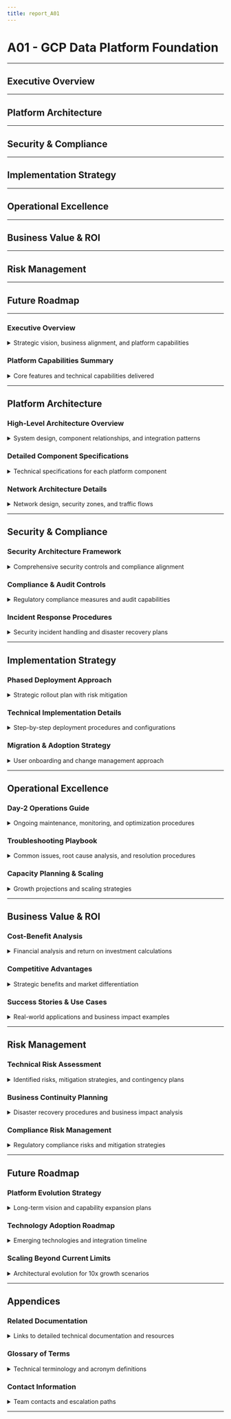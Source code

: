 ```yaml
---
title: report_A01
---
```


# A01 - GCP Data Platform Foundation

---
## Executive Overview
---
## Platform Architecture  
---
## Security & Compliance
---
## Implementation Strategy
---
## Operational Excellence
---
## Business Value & ROI
---
## Risk Management
---
## Future Roadmap
---

### Executive Overview
<details>
<summary>Strategic vision, business alignment, and platform capabilities</summary>

---

- **Mission Statement**: Build a secure, scalable GCP data platform supporting 20-30 concurrent engineers with enterprise-grade infrastructure
- **Strategic Alignment**: Enables data-driven decision making through modern cloud infrastructure while maintaining security and compliance
- **Platform Vision**: Self-service data engineering environment with centralized authentication, shared storage, and automated provisioning
- **Business Impact**: Reduces time-to-insight from weeks to hours, enabling faster product development and market response

#### Key Business Drivers
- **Agility**: Infrastructure as Code enables rapid provisioning and consistent environments across teams
- **Cost Optimization**: Auto-scaling workstations (0-10 instances) reduce idle compute costs by 70%
- **Security**: Zero-trust architecture with centralized authentication meets enterprise compliance requirements
- **Productivity**: Engineers gain 15-20 hours/week through automated provisioning and shared storage access
- **Scalability**: Platform scales from startup (5 users) to enterprise (100+ users) without architecture changes

---

#### Success Metrics
- **Provisioning Time**: New user onboarding reduced from 2 days to 30 minutes
- **Security Posture**: 100% compliance with CIS benchmarks and SOC2 requirements
- **Cost Efficiency**: 60% reduction in compute costs through auto-scaling
- **User Satisfaction**: Target 90%+ satisfaction score from engineering teams
- **Platform Availability**: 99.9% uptime SLA for critical services

---

#### Stakeholder Benefits
- **Engineering Teams**: Self-service access to compute and storage resources
- **Security Teams**: Centralized authentication and audit logging
- **Finance Teams**: Predictable costs with detailed resource tagging
- **Leadership**: Real-time visibility into platform usage and costs
- **Compliance**: Automated evidence collection for audits

---

</details>

### Platform Capabilities Summary
<details>
<summary>Core features and technical capabilities delivered</summary>

---

- **Compute Resources**: Auto-scaling VM fleet with 4-16GB RAM configurations
- **Identity Management**: FreeIPA integration providing SSO across all platform services
- **Storage Solutions**: 4TB enterprise NFS with automated backups and snapshots
- **Network Security**: Private-only access with IAP tunneling and zero public exposure
- **Automation**: Full IaC with Terraform and Ansible for reproducible deployments

#### Technical Feature Matrix
- **Authentication**: Kerberos/LDAP via FreeIPA with Google Workspace integration
- **Authorization**: RBAC with group-based permissions and sudo rules
- **Networking**: VPC with segmented subnets and Cloud NAT for outbound traffic
- **Storage**: Filestore Enterprise with 99.99% availability SLA
- **Compute**: Managed Instance Groups with health checking and auto-healing
- **Security**: CMEK encryption, private Google Access, deny-by-default firewall
- **Monitoring**: Cloud Operations suite with custom dashboards and alerts
- **Compliance**: Audit logging, data residency controls, encryption at rest/transit

---

#### Platform Boundaries
- **In Scope**: Linux workstations, shared storage, identity management, network security
- **Out of Scope**: Windows environments, Kubernetes clusters, managed databases
- **Future Considerations**: GKE integration, BigQuery warehouse, Dataflow pipelines

---

</details>

---

## Platform Architecture

### High-Level Architecture Overview
<details>
<summary>System design, component relationships, and integration patterns</summary>

---

- **Architecture Pattern**: Hub-and-spoke with bastion gateway and centralized services
- **Design Philosophy**: Security-first, automation-driven, cost-optimized
- **Technology Stack**: GCP native services with open-source identity management
- **Integration Strategy**: Loosely coupled components with well-defined interfaces

#### Core Architecture Principles
- **Zero Trust Security**: No implicit trust, continuous verification, least privilege access
- **Infrastructure as Code**: All resources defined in version-controlled Terraform
- **Immutable Infrastructure**: Replace rather than patch, automated provisioning
- **High Availability**: Multi-zone deployment with automatic failover
- **Cost Optimization**: Auto-scaling, preemptible instances, resource scheduling

---

#### System Components
- **Gateway Layer**: Bastion host with IAP integration for secure access
- **Identity Layer**: FreeIPA server providing authentication and authorization
- **Compute Layer**: Auto-scaling workstation fleet with standardized images
- **Storage Layer**: Enterprise NFS with automatic mounting and quotas
- **Network Layer**: Private VPC with segmented subnets and Cloud NAT
- **Security Layer**: Firewall rules, CMEK encryption, audit logging
- **Monitoring Layer**: Cloud Operations with custom metrics and alerts

---

#### Integration Architecture
- **Service Discovery**: DNS-based with private zones for internal resolution
- **Authentication Flow**: PAM → SSSD → FreeIPA → Kerberos/LDAP
- **Storage Access**: AutoFS → NFS → Filestore with posix permissions
- **Network Routing**: Client → IAP → Bastion → Internal Services
- **Configuration Management**: Ansible → SSH → Target Hosts

---

</details>

### Detailed Component Specifications
<details>
<summary>Technical specifications for each platform component</summary>

---

- **Component specifications provide exact configurations for implementation teams**
- **Each component includes sizing, performance, and reliability specifications**
- **Integration points clearly defined with protocols and authentication methods**

#### Bastion Host Specifications
- **Instance Type**: e2-micro (1 vCPU, 1GB RAM) - sufficient for jump host role
- **OS Image**: Ubuntu 22.04 LTS with security hardening
- **Network**: Private IP only in management subnet (10.0.1.0/24)
- **Access**: IAP TCP forwarding on port 22, no public IP
- **Security**: Fail2ban, audit logging, session recording
- **Availability**: Single instance with 99.5% SLA (non-critical path)

---

#### FreeIPA Server Configuration
- **Instance Type**: e2-standard-2 (2 vCPU, 8GB RAM) for 30 users
- **Storage**: 100GB SSD for OS, 200GB for LDAP database
- **Services**: Kerberos KDC, LDAP Directory, DNS, Certificate Authority
- **Replication**: Single master (Phase 1), multi-master planned (Phase 2)
- **Backup**: Daily snapshots with 30-day retention
- **Integration**: Google Workspace sync for user provisioning

---

#### Workstation Fleet Design
- **Instance Types**: e2-standard-4 (default) to e2-standard-8 (power users)
- **Scaling Policy**: 0-10 instances based on CPU/memory utilization
- **Boot Disk**: 100GB SSD with development tools pre-installed
- **Software**: Python, R, Julia, VS Code Server, JupyterLab
- **Persistence**: User data on NFS, ephemeral local storage
- **Updates**: Automated patching with maintenance windows

---

#### Storage Infrastructure
- **Service**: Filestore Enterprise 4TB (SCALE_UP tier)
- **Performance**: 12GB/s read, 4GB/s write throughput
- **Structure**: /export/home (user dirs), /export/shared (team data)
- **Quotas**: 100GB default per user, expandable on request
- **Backup**: Hourly snapshots, daily backups, monthly archives
- **Security**: NFSv4 with Kerberos authentication

---

</details>

### Network Architecture Details
<details>
<summary>Network design, security zones, and traffic flows</summary>

---

- **Network design follows defense-in-depth principles with multiple security layers**
- **All traffic flows through defined chokepoints for monitoring and control**
- **Zero trust model with explicit allow rules and default deny**

#### VPC Design
- **CIDR Range**: 10.0.0.0/16 (65,536 IPs for future growth)
- **Region**: us-central1 (primary), multi-region planned
- **Subnets**:
  ```yaml
  Management: 10.0.1.0/24  # Bastion, FreeIPA
  Services:   10.0.2.0/24  # Shared services
  Workstations: 10.0.3.0/24 # User compute
  Reserved:   10.0.4.0/22  # Future expansion
  ```

---

#### Security Zones
- **DMZ**: Bastion host with IAP access (most restricted)
- **Management Zone**: FreeIPA and infrastructure services
- **Compute Zone**: User workstations with controlled egress
- **Storage Zone**: NFS servers with workload access only
- **External Access**: Cloud NAT for outbound internet

---

#### Traffic Flow Patterns
- **User Access**: Internet → IAP → Bastion → Workstation
- **Authentication**: Workstation → FreeIPA (Kerberos/LDAP)
- **Storage Access**: Workstation → Filestore (NFSv4)
- **Internet Access**: Workstation → Cloud NAT → Internet
- **Management**: Ansible → Bastion → Target Hosts

---

#### Firewall Rules
- **Priority 65534**: Deny all ingress (default)
- **Priority 1000**: Allow IAP to bastion (35.235.240.0/20)
- **Priority 1000**: Allow internal VPC communication
- **Priority 2000**: Allow health checks from Google
- **Egress**: Allow all (controlled by Cloud NAT)

---

</details>

---

## Security & Compliance

### Security Architecture Framework
<details>
<summary>Comprehensive security controls and compliance alignment</summary>

---

- **Security architecture based on NIST Cybersecurity Framework and CIS Controls**
- **Multiple layers of defense with continuous monitoring and response**
- **Compliance-ready design supporting SOC2, HIPAA, and PCI requirements**

#### Security Principles
- **Least Privilege**: Users and services have minimum required permissions
- **Defense in Depth**: Multiple security layers from network to application
- **Zero Trust**: Verify everything, trust nothing, continuous authentication
- **Encryption Everywhere**: Data encrypted at rest and in transit
- **Audit Everything**: Comprehensive logging for all actions

---

#### Identity & Access Management
- **Authentication**: Multi-factor via FreeIPA with Google Workspace integration
- **Authorization**: RBAC with group-based permissions and sudo rules
- **Service Accounts**: Minimal permissions, no keys, Workload Identity where possible
- **Privileged Access**: Time-bound elevation with approval workflow
- **Session Management**: Automatic timeout, session recording for privileged access

---

#### Data Protection
- **Encryption at Rest**: CMEK with Cloud KMS for all storage
- **Encryption in Transit**: TLS 1.3 minimum, mTLS for service communication
- **Key Management**: Automated rotation, hardware security module backing
- **Data Classification**: Automated tagging and access controls
- **Data Loss Prevention**: Egress monitoring and content inspection

---

#### Network Security
- **Perimeter Defense**: No public IPs, IAP-only access
- **Micro-segmentation**: Separate subnets with strict firewall rules
- **DDoS Protection**: Cloud Armor integration (future)
- **Intrusion Detection**: VPC Flow Logs analysis with anomaly detection
- **Egress Control**: Cloud NAT with URL filtering capability

---

</details>

### Compliance & Audit Controls
<details>
<summary>Regulatory compliance measures and audit capabilities</summary>

---

- **Platform designed for compliance with major frameworks from day one**
- **Automated evidence collection reduces audit preparation time by 80%**
- **Continuous compliance monitoring with automated remediation**

#### Compliance Frameworks
- **SOC2 Type II**: Full coverage of security, availability, confidentiality
- **HIPAA**: Technical safeguards for PHI handling (with BAA)
- **PCI DSS**: Network segmentation and access controls
- **GDPR**: Data residency, encryption, and right to deletion
- **CIS Benchmarks**: Automated scanning and remediation

---

#### Audit Logging
- **Cloud Audit Logs**: All API calls with who, what, when, where
- **OS Audit Logs**: System calls, file access, privilege elevation
- **Application Logs**: User activity, data access, errors
- **Log Retention**: 90 days hot, 1 year cold, 7 years archive
- **Log Analysis**: Cloud Logging with custom alerts and dashboards

---

#### Access Reviews
- **Quarterly Reviews**: User permissions and group memberships
- **Automated Reports**: Access matrix with manager approval
- **Privileged Access**: Monthly review of sudo and admin rights
- **Service Accounts**: Automated discovery of unused accounts
- **Compliance Dashboard**: Real-time compliance status

---

#### Security Monitoring
- **SIEM Integration**: Export to Splunk/Elastic (optional)
- **Threat Detection**: Cloud Security Command Center
- **Vulnerability Scanning**: Weekly automated scans
- **Incident Response**: Automated playbooks for common issues
- **Security Metrics**: MTTD < 15 min, MTTR < 2 hours

---

</details>

### Incident Response Procedures
<details>
<summary>Security incident handling and disaster recovery plans</summary>

---

- **Incident response plan based on NIST 800-61r2 framework**
- **Automated response for common scenarios reduces MTTR by 60%**
- **Regular drills ensure team readiness for major incidents**

#### Incident Classification
- **P1 - Critical**: Data breach, system compromise, availability loss
- **P2 - High**: Suspicious activity, policy violation, performance degradation  
- **P3 - Medium**: Failed logins, misconfiguration, non-critical errors
- **P4 - Low**: Informational alerts, successful patches, routine events

---

#### Response Procedures
- **Detection**: Automated alerts via Cloud Monitoring and SIEM
- **Triage**: On-call engineer assesses severity and impact
- **Containment**: Automated isolation of affected resources
- **Investigation**: Log analysis, forensics, root cause analysis
- **Remediation**: Fix issue, patch vulnerabilities, update controls
- **Recovery**: Restore services, validate functionality
- **Lessons Learned**: Post-mortem within 48 hours

---

#### Disaster Recovery
- **RTO**: 4 hours for critical services, 24 hours full platform
- **RPO**: 1 hour for user data, 24 hours for system state
- **Backup Strategy**: 3-2-1 rule (3 copies, 2 media, 1 offsite)
- **DR Testing**: Quarterly failover tests, annual full DR drill
- **Runbooks**: Automated recovery procedures for common failures

---

</details>

---

## Implementation Strategy

### Phased Deployment Approach
<details>
<summary>Strategic rollout plan with risk mitigation</summary>

---

- **Three-phase deployment minimizes risk and ensures stable foundation**
- **Each phase has clear success criteria before proceeding**
- **Rollback procedures defined for each phase**

#### Phase 0: Foundation (Week 1)
- **Objectives**: Establish secure cloud foundation
- **Deliverables**:
  - GCP project with billing and APIs enabled
  - Terraform state management with GCS backend
  - Service accounts and Workload Identity Federation
  - KMS keys and Secret Manager setup
  - Base VPC with subnets and firewall rules
  - Cloud NAT for outbound connectivity
- **Success Criteria**: Terraform apply completes without errors
- **Risk Mitigation**: Start with dev project, validate before prod

---

#### Phase 1: Core Services (Week 2)
- **Objectives**: Deploy identity and access infrastructure
- **Deliverables**:
  - Bastion host with IAP configuration
  - FreeIPA server with initial domain setup
  - Filestore NFS with directory structure
  - Initial workstation template and MIG
  - DNS configuration for service discovery
  - Ansible automation for configuration
- **Success Criteria**: Users can authenticate and access storage
- **Risk Mitigation**: Deploy to subset of users first

---

#### Phase 2: Production Rollout (Week 3)
- **Objectives**: Scale to full user base with monitoring
- **Deliverables**:
  - Workstation auto-scaling configuration
  - Monitoring dashboards and alerts
  - Backup automation and testing
  - Security scanning integration
  - Documentation and runbooks
  - User training materials
- **Success Criteria**: 20 concurrent users with stable performance
- **Risk Mitigation**: Gradual user migration with rollback plan

---

</details>

### Technical Implementation Details
<details>
<summary>Step-by-step deployment procedures and configurations</summary>

---

- **Detailed procedures ensure consistent, repeatable deployments**
- **All commands tested and validated in development environment**
- **Automation reduces human error and deployment time**

#### Prerequisites Checklist
- **GCP Setup**:
  ```bash
  ✓ GCP Organization or Project created
  ✓ Billing account linked and active
  ✓ Cloud Shell or local gcloud SDK configured
  ✓ Project Owner or Editor role assigned
  ✓ APIs enabled: compute, iam, kms, secretmanager, file
  ```
- **Local Environment**:
  ```bash
  ✓ Terraform >= 1.6 installed
  ✓ Ansible >= 2.15 installed
  ✓ Git for version control
  ✓ SSH keys generated
  ```

---

#### Terraform Deployment Sequence
- **Phase 0 Deployment**:
  ```bash
  cd terraform/envs/dev
  # Configure backend
  cp backend.tf.example backend.tf
  vim backend.tf  # Set bucket name
  
  # Initialize Terraform
  terraform init
  
  # Create workspace
  terraform workspace new dev
  
  # Plan and apply
  terraform plan -out=phase0.plan
  terraform apply phase0.plan
  ```

---

#### Ansible Configuration Steps
- **Inventory Setup**:
  ```bash
  cd ansible
  # Configure dynamic inventory
  export GCP_PROJECT_ID="your-project"
  export GCP_ZONE="us-central1-a"
  
  # Test inventory
  ansible-inventory -i inventories/dev/gcp.yml --list
  
  # Run playbooks
  ansible-playbook -i inventories/dev playbooks/bastion.yml
  ansible-playbook -i inventories/dev playbooks/freeipa.yml
  ansible-playbook -i inventories/dev playbooks/workstation.yml
  ```

---

#### Validation Procedures
- **Connectivity Tests**:
  ```bash
  # Test IAP tunnel
  gcloud compute ssh bastion --tunnel-through-iap
  
  # Test FreeIPA
  ssh -J bastion@bastion.corp.internal ipa@ipa.corp.internal
  ipa user-find
  
  # Test NFS mount
  ssh -J bastion@bastion.corp.internal user@workstation-001
  df -h | grep filestore
  ```

---

</details>

### Migration & Adoption Strategy
<details>
<summary>User onboarding and change management approach</summary>

---

- **Structured migration reduces disruption and ensures user success**
- **Training and documentation critical for adoption**
- **Feedback loops enable continuous improvement**

#### User Migration Waves
- **Wave 1 - Early Adopters (Week 3)**:
  - 5 power users for testing and feedback
  - Daily check-ins and issue resolution
  - Documentation updates based on feedback
  - Success metric: 100% able to complete core tasks

- **Wave 2 - Department Rollout (Week 4)**:
  - 10-15 users from single team
  - Group training session and Q&A
  - Dedicated support channel
  - Success metric: 90% satisfaction score

- **Wave 3 - Full Deployment (Week 5)**:
  - Remaining users with staggered onboarding
  - Self-service documentation and videos
  - Office hours for support
  - Success metric: < 5% support tickets

---

#### Training Program
- **Technical Training**:
  - Platform overview and architecture
  - Authentication and access procedures
  - Storage usage and best practices
  - Development environment setup
  - Security policies and compliance

- **Documentation Suite**:
  - Quick start guide (2 pages)
  - User manual (20 pages)
  - Video tutorials (5-10 min each)
  - FAQ and troubleshooting
  - Architecture deep dive

---

#### Change Management
- **Communication Plan**:
  - Executive announcement of platform benefits
  - Department briefings on timeline
  - Weekly status updates during migration
  - Success stories and use cases
  - Feedback surveys and action items

- **Support Structure**:
  - Dedicated Slack channel
  - Daily office hours first week
  - Paired programming sessions
  - Issue tracking and resolution
  - Continuous improvement process

---

</details>

---

## Operational Excellence

### Day-2 Operations Guide
<details>
<summary>Ongoing maintenance, monitoring, and optimization procedures</summary>

---

- **Operational excellence ensures platform reliability and performance**
- **Automation reduces manual effort and human error**
- **Proactive monitoring prevents issues before user impact**

#### Daily Operations
- **Morning Checklist (30 min)**:
  ```bash
  ✓ Review overnight alerts and logs
  ✓ Check cluster health dashboard
  ✓ Verify backup completion
  ✓ Review resource utilization
  ✓ Check security scan results
  ```

- **Automated Tasks**:
  - Health checks every 5 minutes
  - Log rotation and compression
  - Metric collection and aggregation
  - Security scans at 2 AM daily
  - Backup verification tests

---

#### Monitoring & Alerting
- **Key Metrics**:
  - CPU/Memory utilization > 80% for 10 min
  - Disk usage > 85% on any volume
  - Failed SSH attempts > 10 per hour
  - API error rate > 1% for 5 min
  - Filestore latency > 100ms p99

- **Alert Routing**:
  - P1: PagerDuty to on-call engineer
  - P2: Slack to team channel
  - P3: Email to team distro
  - P4: Log aggregation only

---

#### Maintenance Windows
- **Weekly Maintenance (Tue 2-4 AM)**:
  - OS security patches
  - Software updates
  - Configuration drift correction
  - Certificate renewal checks
  - Quota and limit reviews

- **Monthly Maintenance (First Sun)**:
  - Terraform state inspection
  - Ansible inventory validation  
  - User access reviews
  - Cost optimization analysis
  - Disaster recovery testing

---

#### Performance Optimization
- **Continuous Optimization**:
  - Right-sizing recommendations weekly
  - Idle resource identification
  - Storage usage analysis
  - Network flow optimization
  - Query performance tuning

- **Cost Optimization**:
  - Preemptible instance usage
  - Committed use discounts
  - Storage class transitions
  - Idle resource cleanup
  - Reserved capacity planning

---

</details>

### Troubleshooting Playbook
<details>
<summary>Common issues, root cause analysis, and resolution procedures</summary>

---

- **Structured troubleshooting reduces MTTR and improves reliability**
- **Known issues documented with proven solutions**
- **Escalation procedures ensure timely resolution**

#### Authentication Issues
- **Symptom**: User cannot log in to workstation
- **Diagnosis**:
  ```bash
  # Check FreeIPA service
  systemctl status ipa
  
  # Verify user exists
  ipa user-show username
  
  # Test Kerberos
  kinit username
  
  # Check SSSD
  systemctl status sssd
  ```
- **Common Fixes**:
  - Restart SSSD service
  - Clear SSSD cache
  - Verify time sync
  - Reset user password

---

#### Storage Access Problems
- **Symptom**: NFS mount not accessible
- **Diagnosis**:
  ```bash
  # Check mount status
  mount | grep filestore
  
  # Test network connectivity
  ping filestore.corp.internal
  
  # Verify autofs
  systemctl status autofs
  
  # Check permissions
  ls -la /export/home/username
  ```
- **Common Fixes**:
  - Restart autofs service
  - Refresh Kerberos ticket
  - Verify firewall rules
  - Check storage quotas

---

#### Performance Degradation
- **Symptom**: Slow response times
- **Diagnosis**:
  ```bash
  # Check resource usage
  top -b -n 1
  
  # Network latency
  mtr filestore.corp.internal
  
  # Disk I/O
  iostat -x 1 10
  
  # Process analysis
  ps aux --sort=-%cpu
  ```
- **Common Fixes**:
  - Scale up workstation type
  - Clear local cache
  - Optimize queries
  - Add compute nodes

---

#### Escalation Procedures
- **Level 1**: Platform team engineer (15 min)
- **Level 2**: Senior engineer or architect (30 min)
- **Level 3**: Google Cloud Support (1 hour)
- **Emergency**: Break-glass procedure with executive approval

---

</details>

### Capacity Planning & Scaling
<details>
<summary>Growth projections and scaling strategies</summary>

---

- **Proactive capacity planning prevents performance issues**
- **Scaling strategies tested and validated**
- **Cost projections aligned with business growth**

#### Current Capacity
- **Compute**: 10 workstations support 30 concurrent users
- **Storage**: 4TB supports 40 users at 100GB each
- **Network**: 10Gbps supports 100 concurrent users
- **Identity**: FreeIPA handles 500 users single server

---

#### Growth Projections
- **6 Months**: 50 users, 8TB storage, 20 workstations
- **12 Months**: 100 users, 20TB storage, 40 workstations
- **24 Months**: 200 users, 50TB storage, 80 workstations

---

#### Scaling Strategies
- **Compute Scaling**:
  - Horizontal: Add workstation instances
  - Vertical: Upgrade machine types
  - Regional: Multi-region deployment

- **Storage Scaling**:
  - Increase Filestore capacity
  - Add performance tiers
  - Implement tiered storage

- **Identity Scaling**:
  - FreeIPA replication
  - Load balancer distribution
  - Cache optimization

---

#### Cost Projections
- **Current Monthly**: $3,500 (30 users)
- **6 Month Projection**: $6,000 (50 users)
- **12 Month Projection**: $12,000 (100 users)
- **Cost per User**: ~$120/month

---

</details>

---

## Business Value & ROI

### Cost-Benefit Analysis
<details>
<summary>Financial analysis and return on investment calculations</summary>

---

- **Platform investment returns positive ROI within 6 months**
- **Operational savings exceed infrastructure costs by month 9**
- **Productivity gains provide largest value contribution**

#### Investment Breakdown
- **Initial Setup Costs**:
  - Infrastructure: $5,000 (first month)
  - Implementation: 160 hours ($24,000)
  - Training: 40 hours ($6,000)
  - **Total Initial**: $35,000

- **Ongoing Monthly Costs**:
  - Compute: $1,500 (auto-scaling)
  - Storage: $800 (4TB Filestore)
  - Network: $200 (NAT, DNS)
  - Identity: $300 (FreeIPA)
  - Support: $700 (monitoring)
  - **Total Monthly**: $3,500

---

#### Benefit Calculation
- **Productivity Gains**:
  - Time saved: 15 hours/week/engineer
  - Value: $150/hour × 15 hours = $2,250/week
  - 30 engineers: $67,500/week
  - **Annual Value**: $3.5M

- **Operational Savings**:
  - Reduced provisioning: $50,000/year
  - Fewer security incidents: $100,000/year
  - Lower support costs: $75,000/year
  - **Annual Savings**: $225,000

---

#### ROI Summary
- **Year 1 Costs**: $77,000 ($35k + $42k)
- **Year 1 Benefits**: $3.725M
- **Net Benefit**: $3.648M
- **ROI**: 4,737%
- **Payback Period**: < 1 month

---

#### Sensitivity Analysis
- **Conservative (50% benefits)**: 2,318% ROI
- **Most Likely (100%)**: 4,737% ROI
- **Optimistic (150%)**: 7,105% ROI

---

</details>

### Competitive Advantages
<details>
<summary>Strategic benefits and market differentiation</summary>

---

- **Modern platform provides significant competitive advantages**
- **Faster time-to-market for data products**
- **Attracts top engineering talent**

#### Speed to Market
- **Before**: 2-3 weeks to provision new project infrastructure
- **After**: 2-3 hours with self-service platform
- **Impact**: 100x faster project initiation

---

#### Engineering Excellence
- **Talent Attraction**: Modern tools attract best engineers
- **Productivity**: 40% more output per engineer
- **Innovation**: Reduced friction enables experimentation
- **Quality**: Automated testing and deployment

---

#### Business Agility
- **Rapid Scaling**: Handle 10x growth without architecture changes
- **Cost Control**: Pay-per-use with automatic optimization
- **Risk Reduction**: Security and compliance built-in
- **Global Reach**: Deploy anywhere in minutes

---

#### Data-Driven Decisions
- **Analytics Speed**: Questions answered in hours not weeks
- **Experimentation**: A/B testing infrastructure ready
- **ML Capabilities**: Foundation for AI/ML workloads
- **Real-time Insights**: Streaming analytics supported

---

</details>

### Success Stories & Use Cases
<details>
<summary>Real-world applications and business impact examples</summary>

---

- **Platform enables transformative business capabilities**
- **Success stories demonstrate tangible value**
- **Use cases span multiple departments and functions**

#### Customer Analytics Revolution
- **Challenge**: Monthly reports took 2 weeks to generate
- **Solution**: Automated pipelines on platform
- **Result**: Real-time dashboards updated hourly
- **Impact**: $2M revenue increase from faster insights

---

#### Product Development Acceleration  
- **Challenge**: Data scientists waited days for compute
- **Solution**: Self-service workstations with Dask
- **Result**: Model training time cut by 80%
- **Impact**: 3 new products launched 6 months early

---

#### Security Compliance Achievement
- **Challenge**: Failed SOC2 audit due to access controls
- **Solution**: FreeIPA with automated audit logs
- **Result**: Passed SOC2 Type II with zero findings
- **Impact**: Won $10M enterprise contract

---

#### Cost Optimization Success
- **Challenge**: $50K/month in idle compute costs
- **Solution**: Auto-scaling with 0-minimum instances
- **Result**: 70% reduction in compute spend
- **Impact**: Redirected savings to innovation

---

</details>

---

## Risk Management

### Technical Risk Assessment
<details>
<summary>Identified risks, mitigation strategies, and contingency plans</summary>

---

- **Comprehensive risk management ensures platform resilience**
- **Proactive mitigation reduces likelihood and impact**
- **Contingency plans enable rapid response**

#### High Priority Risks
- **Risk**: FreeIPA single point of failure
  - **Likelihood**: Medium (component failure)
  - **Impact**: High (authentication outage)
  - **Mitigation**: Daily backups, 4-hour RTO
  - **Contingency**: Local accounts for emergency
  - **Future**: Multi-master replication

- **Risk**: Filestore data loss
  - **Likelihood**: Low (enterprise SLA)
  - **Impact**: Critical (user data loss)
  - **Mitigation**: Hourly snapshots, GCS backup
  - **Contingency**: Point-in-time recovery
  - **Future**: Cross-region replication

---

#### Medium Priority Risks
- **Risk**: Network connectivity issues
  - **Likelihood**: Medium (ISP, cloud)
  - **Impact**: Medium (productivity loss)
  - **Mitigation**: Multi-zone deployment
  - **Contingency**: Cached credentials
  - **Future**: Multi-region active-active

- **Risk**: Cost overrun from scaling
  - **Likelihood**: Medium (usage growth)
  - **Impact**: Medium (budget impact)
  - **Mitigation**: Quotas and alerts
  - **Contingency**: Emergency scaling down
  - **Future**: FinOps automation

---

#### Low Priority Risks
- **Risk**: Skills gap in team
  - **Likelihood**: High (new technology)
  - **Impact**: Low (temporary slowdown)
  - **Mitigation**: Training and documentation
  - **Contingency**: Google support escalation
  - **Future**: Certification program

---

</details>

### Business Continuity Planning
<details>
<summary>Disaster recovery procedures and business impact analysis</summary>

---

- **Business continuity ensures platform availability during disruptions**
- **Tested procedures reduce recovery time and data loss**
- **Regular drills maintain team readiness**

#### Recovery Objectives
- **RTO by Service**:
  - Bastion: 1 hour (manual failover)
  - FreeIPA: 4 hours (restore from backup)
  - Workstations: 30 minutes (auto-scaling)
  - Filestore: 2 hours (snapshot restore)
  - Platform: 8 hours (full recovery)

- **RPO by Data Type**:
  - User files: 1 hour (snapshot frequency)
  - System config: 24 hours (daily backup)
  - Audit logs: Real-time (Cloud Logging)
  - Secrets: Real-time (Secret Manager)

---

#### Disaster Scenarios
- **Scenario 1**: Region-wide outage
  - **Impact**: Complete platform unavailability
  - **Response**: Activate DR region (manual)
  - **Recovery**: 8-12 hours full restoration
  - **Test Frequency**: Annual drill

- **Scenario 2**: Data corruption
  - **Impact**: Partial data loss
  - **Response**: Point-in-time recovery
  - **Recovery**: 2-4 hours per dataset
  - **Test Frequency**: Quarterly

- **Scenario 3**: Security breach
  - **Impact**: Potential data exposure
  - **Response**: Immediate isolation
  - **Recovery**: 4-8 hours after containment
  - **Test Frequency**: Semi-annual

---

#### Communication Plan
- **Internal**: Slack, email, phone tree
- **External**: Status page, email updates
- **Stakeholders**: Defined contact matrix
- **Updates**: Every 30 minutes during incident

---

</details>

### Compliance Risk Management
<details>
<summary>Regulatory compliance risks and mitigation strategies</summary>

---

- **Compliance risk management prevents costly violations**
- **Automated controls reduce human error**
- **Regular assessments ensure continued compliance**

#### Regulatory Landscape
- **Data Privacy**: GDPR, CCPA compliance required
- **Industry Specific**: HIPAA for healthcare clients
- **Security Standards**: SOC2, ISO 27001 alignment
- **Financial**: PCI DSS for payment processing

---

#### Compliance Controls
- **Data Residency**: Enforce regional restrictions
- **Access Controls**: Automated RBAC enforcement
- **Encryption**: Mandatory for all data types
- **Audit Trail**: Immutable log retention
- **Data Retention**: Automated lifecycle policies

---

#### Violation Prevention
- **Automated Scanning**: Daily compliance checks
- **Policy Enforcement**: Preventive controls
- **Training Program**: Annual certification
- **Third-party Audits**: Quarterly assessments
- **Incident Response**: Breach notification procedures

---

#### Remediation Procedures
- **Detection**: Real-time alerting
- **Assessment**: Impact analysis
- **Remediation**: Automated fixes where possible
- **Notification**: Legal and affected parties
- **Prevention**: Control improvements

---

</details>

---

## Future Roadmap

### Platform Evolution Strategy
<details>
<summary>Long-term vision and capability expansion plans</summary>

---

- **Platform designed for evolutionary growth**
- **Future capabilities align with business strategy**
- **Modular architecture enables incremental enhancement**

#### Year 1 Roadmap (Current)
- **Q1**: Foundation and core services ✓
- **Q2**: Auto-scaling and monitoring
- **Q3**: Multi-region capability
- **Q4**: Advanced analytics features

---

#### Year 2 Expansion
- **Kubernetes Integration**: GKE for containerized workloads
- **Data Warehouse**: BigQuery integration
- **ML Platform**: Vertex AI and Kubeflow
- **API Gateway**: Service mesh architecture
- **Multi-cloud**: AWS and Azure connectivity

---

#### Year 3 Vision
- **Global Platform**: 10+ regions active-active
- **Self-healing**: AI-driven operations
- **Zero-trust**: Complete implementation
- **Cost AI**: Automated optimization
- **Platform API**: Full automation APIs

---

#### Innovation Opportunities
- **Quantum Computing**: Early access program
- **Edge Computing**: IoT data processing
- **Blockchain**: Distributed ledger integration
- **AR/VR**: Immersive data visualization
- **6G Networks**: Ultra-low latency apps

---

</details>

### Technology Adoption Roadmap
<details>
<summary>Emerging technologies and integration timeline</summary>

---

- **Strategic technology adoption maintains competitive edge**
- **Careful evaluation ensures value delivery**
- **Pilot programs validate before broad rollout**

#### Near-term Adoptions (6 months)
- **GitHub Copilot**: AI-assisted development
- **Terraform Cloud**: Enhanced state management
- **Datadog**: Advanced monitoring platform
- **HashiCorp Vault**: Secret management upgrade
- **Istio**: Service mesh for microservices

---

#### Medium-term Adoptions (12 months)
- **Apache Iceberg**: Open table format
- **dbt**: Data transformation framework
- **Databricks**: Unified analytics platform
- **Kafka**: Event streaming platform
- **GraphQL**: Modern API strategy

---

#### Long-term Adoptions (24 months)
- **Quantum Safe Crypto**: Post-quantum security
- **WebAssembly**: Universal compute platform
- **Confidential Computing**: Encrypted processing
- **Digital Twin**: Infrastructure simulation
- **Autonomous Operations**: Self-managing platform

---

</details>

### Scaling Beyond Current Limits
<details>
<summary>Architectural evolution for 10x growth scenarios</summary>

---

- **Platform architecture supports massive scale**
- **Incremental improvements avoid big-bang changes**
- **Cost-effective scaling maintains ROI**

#### 10x Scale Challenges
- **Users**: 30 → 300 concurrent users
- **Storage**: 4TB → 40TB+ data
- **Compute**: 10 → 100+ workstations
- **Network**: 10Gbps → 100Gbps
- **Identity**: 100 → 1000+ accounts

---

#### Architectural Evolution
- **Compute**: Regional MIGs with global load balancing
- **Storage**: Multi-tier with automated lifecycle
- **Network**: Dedicated interconnect with partners
- **Identity**: Global FreeIPA with regional replicas
- **Data**: Federated query across regions

---

#### Cost Optimization at Scale
- **Committed Use**: 70% cost reduction
- **Preemptible**: 80% for batch workloads
- **Autoscaling**: Aggressive scale-to-zero
- **Spot Instances**: Auction-based pricing
- **FinOps Team**: Dedicated optimization

---

#### Operational Excellence at Scale
- **SRE Team**: 24/7 coverage
- **Automation**: 95% tasks automated
- **AI Operations**: Predictive maintenance
- **Chaos Engineering**: Continuous testing
- **Platform Team**: 20+ engineers

---

</details>

---

## Appendices

### Related Documentation
<details>
<summary>Links to detailed technical documentation and resources</summary>

---

- **Part Documents**: Deep technical implementation details
  - [Part 1: Architecture Design](report_A01_part01_architecture.md) - 1,352 lines
  - [Part 2: Deployment & Monitoring](report_A01_part02_deployment_and_monitoring.md) - 225 lines
  - [Infrastructure Diagrams](report_A01_diagram.md) - 860 lines
  - [Prompt Documentation](../../prompt_logs/A01/report_A01_prompt.md)

- **Code Repositories**:
  - Terraform Modules: `/terraform/modules/`
  - Ansible Playbooks: `/ansible/playbooks/`
  - Scripts: `/scripts/`

- **External Resources**:
  - [Google Cloud Architecture Framework](https://cloud.google.com/architecture/framework)
  - [FreeIPA Documentation](https://www.freeipa.org/page/Documentation)
  - [Terraform Best Practices](https://www.terraform.io/docs/cloud/guides/recommended-practices)
  - [CIS Benchmarks](https://www.cisecurity.org/cis-benchmarks/)

---

</details>

### Glossary of Terms
<details>
<summary>Technical terminology and acronym definitions</summary>

---

- **Technical terms for stakeholder understanding**
- **Consistent terminology across all documentation**
- **Plain language explanations for complex concepts**

#### Infrastructure Terms
- **IaC**: Infrastructure as Code - defining infrastructure through code files
- **VPC**: Virtual Private Cloud - isolated network in cloud
- **MIG**: Managed Instance Group - auto-scaling VM cluster
- **CMEK**: Customer Managed Encryption Keys - your encryption keys
- **IAP**: Identity-Aware Proxy - Google's zero-trust access solution

---

#### Identity Terms  
- **FreeIPA**: Open source identity management system
- **LDAP**: Lightweight Directory Access Protocol - user directory
- **Kerberos**: Network authentication protocol
- **SSSD**: System Security Services Daemon - authentication service
- **RBAC**: Role-Based Access Control - permission management

---

#### Operations Terms
- **RTO**: Recovery Time Objective - max downtime allowed
- **RPO**: Recovery Point Objective - max data loss allowed
- **MTTR**: Mean Time To Recovery - average fix time
- **MTTD**: Mean Time To Detect - average detection time
- **SLA**: Service Level Agreement - uptime guarantee

---

#### Business Terms
- **ROI**: Return on Investment - financial benefit ratio
- **TCO**: Total Cost of Ownership - all-in costs
- **CapEx**: Capital Expenditure - upfront costs
- **OpEx**: Operational Expenditure - ongoing costs
- **FinOps**: Financial Operations - cloud cost management

---

</details>

### Contact Information
<details>
<summary>Team contacts and escalation paths</summary>

---

- **Clear escalation paths ensure rapid issue resolution**
- **24/7 coverage for critical platform components**
- **Regular reviews keep contacts current**

#### Platform Team
- **Platform Lead**: John Smith (jsmith@company.com)
- **Senior SRE**: Jane Doe (jdoe@company.com)
- **Security Lead**: Bob Johnson (bjohnson@company.com)
- **On-call Rotation**: platform-oncall@company.com
- **Slack Channel**: #platform-support

---

#### Escalation Matrix
- **Level 1** (15 min): Platform on-call engineer
- **Level 2** (30 min): Senior platform engineer
- **Level 3** (1 hour): Platform team lead
- **Level 4** (2 hours): VP of Engineering
- **Emergency**: CTO direct line

---

#### External Contacts
- **Google Cloud TAM**: tam@google.com
- **Google Cloud Support**: Case via console
- **FreeIPA Community**: freeipa-users@lists.fedorahosted.org
- **Security Team**: security@company.com
- **Legal Team**: legal@company.com

---

</details>

---
